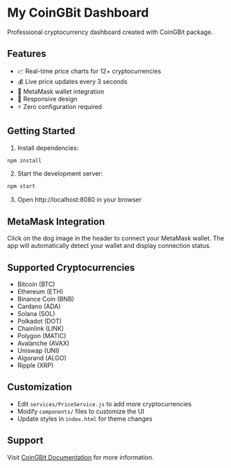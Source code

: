 # My CoinGBit Dashboard

Professional cryptocurrency dashboard created with CoinGBit package.

## Features

- 📈 Real-time price charts for 12+ cryptocurrencies
- 💰 Live price updates every 3 seconds
- 🦊 MetaMask wallet integration
- 📱 Responsive design
- ⚡ Zero configuration required

## Getting Started

1. Install dependencies:
```bash
npm install
```

2. Start the development server:
```bash
npm start
```

3. Open http://localhost:8080 in your browser

## MetaMask Integration

Click on the dog image in the header to connect your MetaMask wallet. The app will automatically detect your wallet and display connection status.

## Supported Cryptocurrencies

- Bitcoin (BTC)
- Ethereum (ETH)
- Binance Coin (BNB)
- Cardano (ADA)
- Solana (SOL)
- Polkadot (DOT)
- Chainlink (LINK)
- Polygon (MATIC)
- Avalanche (AVAX)
- Uniswap (UNI)
- Algorand (ALGO)
- Ripple (XRP)

## Customization

- Edit `services/PriceService.js` to add more cryptocurrencies
- Modify `components/` files to customize the UI
- Update styles in `index.html` for theme changes

## Support

Visit [CoinGBit Documentation](https://github.com/coingbit/coingbit-package) for more information.